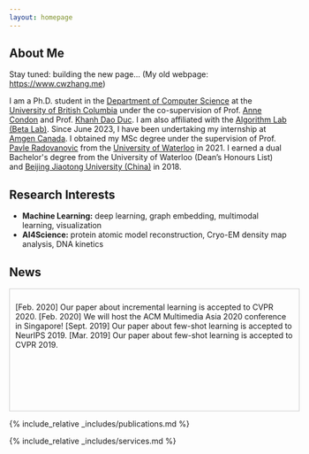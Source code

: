 ```yaml
---
layout: homepage
---
```


## About Me
Stay tuned: building the new page...
(My old webpage: https://www.cwzhang.me)

I am a Ph.D. student in the [Department of Computer Science](https://www.cs.ubc.ca) at the [University of British Columbia](https://www.ubc.ca) under the co-supervision of Prof. [Anne Condon](https://www.cs.ubc.ca/~condon/) and Prof. [Khanh Dao Duc](https://kdaoduc.com/). I am also affiliated with the [Algorithm Lab (Beta Lab)](https://www.cs.ubc.ca/labs/beta/). Since June 2023, I have been undertaking my internship at [Amgen Canada](https://www.amgen.ca/). I obtained my MSc degree under the supervision of Prof. [Pavle Radovanovic](http://pavlegroup.uwaterloo.ca/) from the [University of Waterloo](https://uwaterloo.ca) in 2021. I earned a dual Bachelor's degree from the University of Waterloo (Dean’s Honours List) and [Beijing Jiaotong University (China)](http://en.njtu.edu.cn) in 2018.

## Research Interests

- **Machine Learning:** deep learning, graph embedding, multimodal learning, visualization
- **AI4Science:** protein atomic model reconstruction, Cryo-EM density map analysis, DNA kinetics


## News

<style>
.scroll-box {
  width: 100%;
  height: 200px; /* Adjust the height as needed */
  overflow-y: auto;
  border: 1px solid #ccc;
  padding: 10px;
}
</style>

<div class="scroll-box">
  
[Feb. 2020] Our paper about incremental learning is accepted to CVPR 2020.
[Feb. 2020] We will host the ACM Multimedia Asia 2020 conference in Singapore!
[Sept. 2019] Our paper about few-shot learning is accepted to NeurIPS 2019.
[Mar. 2019] Our paper about few-shot learning is accepted to CVPR 2019.

</div>

<!--- 
- **[Feb. 2020]** Our paper about incremental learning is accepted to CVPR 2020.
- **[Feb. 2020]** We will host the ACM Multimedia Asia 2020 conference in Singapore!
- **[Sept. 2019]** Our paper about few-shot learning is accepted to NeurIPS 2019.
- **[Mar. 2019]** Our paper about few-shot learning is accepted to CVPR 2019.
---> 

{% include_relative _includes/publications.md %}

{% include_relative _includes/services.md %}

